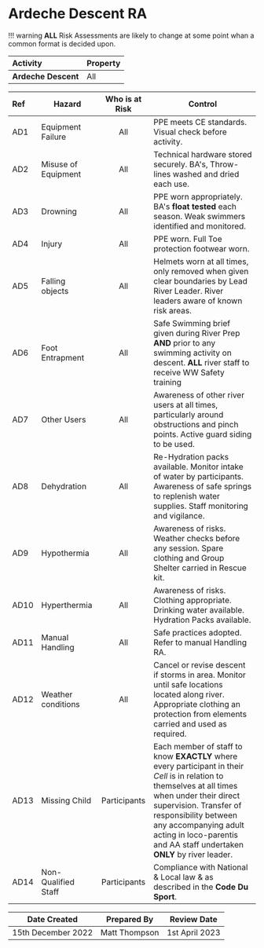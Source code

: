 # Ardeche Descent RA

!!! warning
    **ALL** Risk Assessments are likely to change at some point whan a common format is decided upon.

| **Activity**        | **Property** |
|:------------------- |:------------ |
| **Ardeche Descent** | All          | 

| **Ref** | **Hazard**          | **Who is at Risk** | **Control**                                                                                                                                                                                                                                                                                        |
|:------- | ------------------- |:------------------:| -------------------------------------------------------------------------------------------------------------------------------------------------------------------------------------------------------------------------------------------------------------------------------------------------- |
| AD1     | Equipment Failure   |        All         | PPE meets CE standards. Visual check before activity.                                                                                                                                                                                                                                              |
| AD2     | Misuse of Equipment |        All         | Technical hardware stored securely. BA's, Throw-lines washed and dried each use.                                                                                                                                                                                                                   |
| AD3     | Drowning            |        All         | PPE worn appropriately.  BA's **float tested** each season. Weak swimmers identified and monitored.                                                                                                                                                                                                |
| AD4     | Injury              |        All         | PPE worn. Full Toe protection footwear worn.                                                                                                                                                                                                                                                       |
| AD5     | Falling objects     |        All         | Helmets worn at all times, only removed when given clear boundaries by Lead River Leader. River leaders aware of known risk areas.                                                                                                                                                                 |
| AD6     | Foot Entrapment     |        All         | Safe Swimming brief given during River Prep **AND** prior to any swimming activity on descent. **ALL** river staff to receive WW Safety training                                                                                                                                                   |
| AD7     | Other Users         |        All         | Awareness of other river users at all times, particularly around obstructions and pinch points. Active guard siding to be used.                                                                                                                                                                    |
| AD8     | Dehydration         |        All         | Re-Hydration packs available. Monitor intake of water by participants. Awareness of safe springs to replenish water supplies. Staff monitoring and vigilance.                                                                                                                                      |
| AD9     | Hypothermia         |        All         | Awareness of risks. Weather checks before any session. Spare clothing and Group Shelter carried in Rescue kit.                                                                                                                                                                                     |
| AD10    | Hyperthermia        |        All         | Awareness of risks. Clothing appropriate. Drinking water available. Hydration Packs available.                                                                                                                                                                                                     |
| AD11    | Manual Handling     |        All         | Safe practices adopted. Refer to manual Handling RA.                                                                                                                                                                                                                                               |
| AD12    | Weather conditions  |        All         | Cancel or revise descent if storms in area. Monitor until safe locations located along river. Appropriate clothing an protection from elements carried and used as required.                                                                                                                       |
| AD13    | Missing Child       |    Participants    | Each member of staff to know **EXACTLY** where every participant in their *Cell* is in relation to themselves at all times when under their direct supervision. Transfer of responsibility between any accompanying adult acting in loco-parentis and AA staff undertaken **ONLY** by river leader. |
| AD14    | Non-Qualified Staff |    Participants    | Compliance with National & Local law & as described in the **Code Du Sport**.                                                                                                                                                                                                                       |

| **Date Created**   | **Prepared By** | **Review Date** |
| ------------------ | --------------- | --------------- |
| 15th December 2022 | Matt Thompson   | 1st April 2023  | 